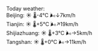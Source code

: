 Today weather:  
Beijing: ☀️   🌡️-4°C 🌬️↓7km/h  
Tianjin: ☀️   🌡️+5°C 🌬️↗19km/h  
Shijiazhuang: ☀️   🌡️+3°C 🌬️→5km/h  
Tangshan: ☀️   🌡️+0°C 🌬️→11km/h  
